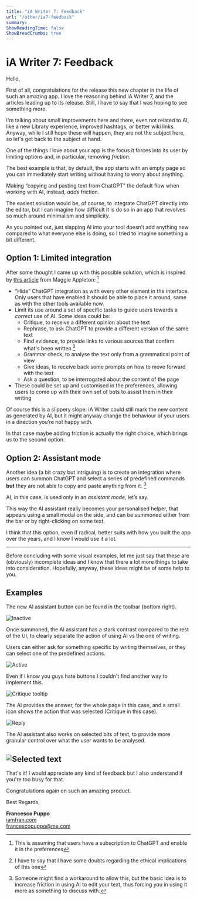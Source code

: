 ```yaml
---
title: "iA Writer 7: Feedback"
url: "/other/ia7-feedback"
summary: 
ShowReadingTime: false
ShowBreadCrumbs: true
---
```


# iA Writer 7: Feedback

Hello,

First of all, congratulations for the release this new chapter in the life of such an amazing app.  I love the reasoning behind iA Writer 7, and the articles leading up to its release. Still, I have to say that I was hoping to see something more. 

I'm talking about small improvements here and there, even not related to AI, like a new Library experience, improved hashtags, or better wiki links. Anyway, while I still hope these will happen, they are not the subject here, so let's get back to the subject at hand.

One of the things I love about your app is the focus it forces into its user by limiting options and, in particular, removing *friction*. 

The best example is that, by default, the app starts with an empty page so you can immediately start writing without having to worry about anything.

Making “copying and pasting text from ChatGPT” the default flow when working with AI, instead, *adds* friction.

The easiest solution would be, of course, to integrate ChatGPT directly into the editor, but I can imagine how difficult it is do so in an app that revolves so much around minimalism and simplicity. 

As you pointed out, just slapping AI into your tool doesn’t add anything new compared to what everyone else is doing, so I tried to imagine something a bit different.

## Option 1: Limited integration 

After some thought I came up with this possible solution, which is inspired by [this article](https://maggieappleton.com/lm-sketchbook) from Maggie Appleton: [^1]

- “Hide” ChatGPT integration as with every other element in the interface. Only users that have enabled it should be able to place it around, same as with the other tools available now. 
- Limit its use around a set of specific tasks to guide users towards a *correct* use of AI. Some ideas could be:
	- Critique, to receive a different opinion about the text
	- Rephrase, to ask ChatGPT to provide a different version of the same text
	- Find evidence, to provide links to various sources that confirm what's been written [^2]
	- Grammar check, to analyse the text only from a grammatical point of view 
	- Give ideas, to receive back some prompts on how to move forward with the text
	- Ask a question, to be interrogated about the content of the page
- These could be set up and customised in the preferences, allowing users to come up with their own set of bots to assist them in their writing 

Of course this is a slippery slope: iA Writer could still mark the new content as generated by AI, but it might anyway change the behaviour of your users in a direction you’re not happy with. 

In that case maybe adding friction is actually the right choice, which brings us to the second option.

## Option 2: Assistant mode 

Another idea (a bit crazy but intriguing) is to create an integration where users can summon ChatGPT and select a series of predefined commands **but** they are not able to copy and paste anything from it. [^3]

AI, in this case, is used only in an *assistant mode*, let’s say. 

This way the AI assistant really becomes your personalised helper, that appears using a small modal on the side, and can be summoned either from the bar or by right-clicking on some text. 

I think that this option, even if radical, better suits with how you built the app over the years, and I know I would use it a lot.

---

Before concluding with some visual examples, let me just say that these are (obviously) incomplete ideas and I know that there a lot more things to take into consideration. Hopefully, anyway, these ideas might be of some help to you. 

## Examples

The new AI assistant button can be found in the toolbar (bottom right).

![Inactive](<../../static/images/2023-11-30 ia7 01 inactive.png>)

Once summoned, the AI assistant has a stark contrast compared to the rest of the UI, to clearly separate the action of using AI vs the one of writing.

Users can either ask for something specific by writing themselves, or they can select one of the predefined actions. 

![Active](<../../static/images/2023-11-30 ia7 02 active.png>)

Even if I know you guys hate buttons I couldn't find another way to implement this.

![Critique tooltip](<../../static/images/2023-11-30 ia7 03 critique.png>)

The AI provides the answer, for the whole page in this case, and a small icon shows the action that was selected (Critique in this case).

![Reply](<../../static/images/2023-11-30 ia7 04 reply.png>)

The AI assistant also works on selected bits of text, to provide  more granular control over what the user wants to be analysed.

![Selected text](<../../static/images/2023-11-30 ia7 05 select-criticise.png>)
---

That's it! I would appreciate any kind of feedback but I also understand if you're too busy for that.

Congratulations again on such an amazing product.

Best Regards,

**Francesco Puppo** \
[iamfran.com](https://iamfran.com) \
francescopuppo@me.com

[^1]: This is assuming that users have a subscription to ChatGPT and enable it in the preferences
[^2]: I have to say that I have some doubts regarding the ethical implications of this one
[^3]: Someone might find a workaround to allow this, but the basic idea is to increase friction in using AI to edit your text, thus forcing you in using it more as something to discuss with.
